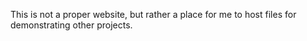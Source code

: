 This is not a proper website, but rather a place for me to host files for demonstrating other projects.
